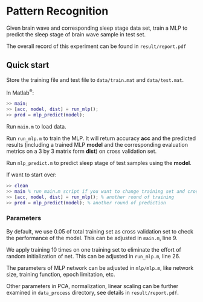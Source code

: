 # Pattern Recognition #

Given brain wave and corresponding sleep stage data set,
train a MLP to predict the sleep stage of brain wave sample in test set.

The overall record of this experiment can be found in `result/report.pdf`

## Quick start  ##

Store the training file and test file to `data/train.mat` and `data/test.mat`.

In Matlab<sup>&reg;</sup>:
```matlab
>> main;
>> [acc, model, dist] = run_mlp();
>> pred = mlp_predict(model);
```
Run `main.m` to load data.

Run `run_mlp.m` to train the MLP. It will return accuracy **acc** and the predicted
results (including a trained MLP **model** and the corresponding evaluation metrics
on a 3 by 3 matrix form **dist**) on cross validation set.

Run `mlp_predict.m` to predict sleep stage of test samples using the **model**.

If want to start over:
```matlab
>> clean
>> main % run main.m script if you want to change training set and cross validation set
>> [acc, model, dist] = run_mlp(); % another round of training
>> pred = mlp_predict(model); % another round of prediction
```

### Parameters ###

By default, we use 0.05 of total training set as cross validation set to check the
performance of the model. This can be adjusted in `main.m`, line 9.

We apply training 10 times on one training set to eliminate the effort of random
initialization of net. This can be adjusted in `run_mlp.m`, line 26.

The parameters of MLP network can be adjusted in `mlp/mlp.m`, like network
size, training function, epoch limitation, etc.

Other parameters in PCA, normalization, linear scaling can be further examined
in `data_process` directory, see details in `result/report.pdf`.
